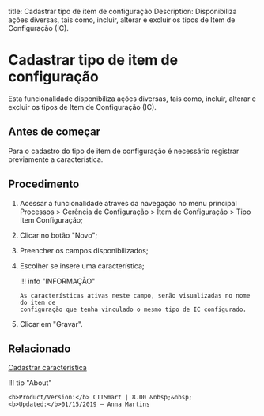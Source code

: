 title: Cadastrar tipo de item de configuração
Description: Disponibiliza ações diversas, tais como, incluir, alterar e excluir os tipos de Item de Configuração (IC).
# Cadastrar tipo de item de configuração

Esta funcionalidade disponibiliza ações diversas, tais como, incluir, alterar e
excluir os tipos de Item de Configuração (IC).

Antes de começar
----------------

Para o cadastro do tipo de item de configuração é necessário registrar
previamente a característica.

Procedimento
------------

1.  Acessar a funcionalidade através da navegação no menu principal Processos \>
    Gerência de Configuração \> Item de Configuração \> Tipo Item Configuração;

2.  Clicar no botão "Novo";

3.  Preencher os campos disponibilizados;

4.  Escolher se insere uma característica;

    !!! info "INFORMAÇÃO"
    
        As características ativas neste campo, serão visualizadas no nome do item de 
        configuração que tenha vinculado o mesmo tipo de IC configurado.

5.  Clicar em "Gravar".


Relacionado
----------

[Cadastrar característica](/pt-br/citsmart-platform-9/processes/configuration/configuration/register-characteristics.html)

!!! tip "About"

    <b>Product/Version:</b> CITSmart | 8.00 &nbsp;&nbsp;
    <b>Updated:</b>01/15/2019 – Anna Martins
